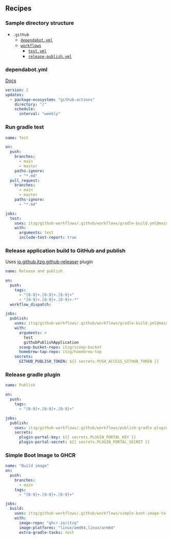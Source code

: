 
## Recipes

### Sample directory structure

- `.github`
  - [`dependabot.yml`](#dependabotyml)
  - [`workflows`](https://docs.github.com/en/actions)
    - [`test.yml`](#run-gradle-test)
    - [`release-publish.yml`](#release-application-build-to-github-and-publish)

### dependabot.yml

[Docs](https://docs.github.com/en/code-security/dependabot/dependabot-version-updates/configuration-options-for-the-dependabot.yml-file)

```yaml
version: 2
updates:
  - package-ecosystem: "github-actions"
    directory: "/"
    schedule:
      interval: "weekly"
```

### Run gradle test

```yaml
name: Test

on:
  push:
    branches:
      - main
      - master
    paths-ignore:
      - "*.md"
  pull_request:
    branches:
      - main
      - master
    paths-ignore:
      - "*.md"

jobs:
  test:
    uses: itzg/github-workflows/.github/workflows/gradle-build.yml@main
    with: 
      arguments: test
      include-test-report: true
```

### Release application build to GitHub and publish

Uses [io.github.itzg.github-releaser](https://plugins.gradle.org/plugin/io.github.itzg.github-releaser) plugin

```yaml
name: Release and publish

on:
  push:
    tags:
      - "[0-9]+.[0-9]+.[0-9]+"
      - "[0-9]+.[0-9]+.[0-9]+-*"
  workflow_dispatch:

jobs:
  publish:
    uses: itzg/github-workflows/.github/workflows/gradle-build.yml@main
    with:
      arguments: >
        test 
        githubPublishApplication
      scoop-bucket-repo: itzg/scoop-bucket
      homebrew-tap-repo: itzg/homebrew-tap
    secrets:
      GITHUB_PUBLISH_TOKEN: ${{ secrets.PUSH_ACCESS_GITHUB_TOKEN }}
```

### Release gradle plugin

```yaml
name: Publish

on:
  push:
    tags:
      - "[0-9]+.[0-9]+.[0-9]+"

jobs:
  publish:
    uses: itzg/github-workflows/.github/workflows/publish-gradle-plugin.yml@main
    secrets:
      plugin-portal-key: ${{ secrets.PLUGIN_PORTAL_KEY }}
      plugin-portal-secret: ${{ secrets.PLUGIN_PORTAL_SECRET }}
```

### Simple Boot Image to GHCR

```yaml
name: "Build image"
on:
  push:
    branches:
      - main
    tags:
      - "[0-9]+.[0-9]+.[0-9]+"

jobs:
  build:
    uses: itzg/github-workflows/.github/workflows/simple-boot-image-to-ghcr.yml@main
    with:
      image-repo: "ghcr.io/itzg"
      image-platforms: "linux/amd64,linux/arm64"
      extra-gradle-tasks: test
```